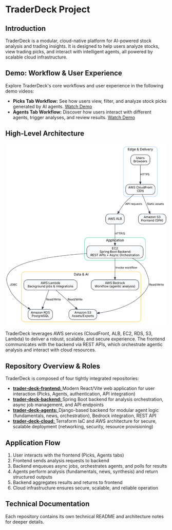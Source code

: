 # TraderDeck Project

## Introduction
TraderDeck is a modular, cloud-native platform for AI-powered stock analysis and trading insights. It is designed to help users analyze stocks, view trading picks, and interact with intelligent agents, all powered by scalable cloud infrastructure.


## Demo: Workflow & User Experience
Explore TraderDeck's core workflows and user experience in the following demo videos:
- **Picks Tab Workflow:** See how users view, filter, and analyze stock picks generated by AI agents. [Watch Demo](https://vimeo.com/1113826343?share=copy#t=0)
- **Agents Tab Workflow:** Discover how users interact with different agents, trigger analyses, and review results. [Watch Demo](https://vimeo.com/1113826328?share=copy#t=0)

## High-Level Architecture

![High-Level Architecture Diagram](./profile/traderdeck-high-level-architecture.svg)

TraderDeck leverages AWS services (CloudFront, ALB, EC2, RDS, S3, Lambda) to deliver a robust, scalable, and secure experience. The frontend communicates with the backend via REST APIs, which orchestrate agentic analysis and interact with cloud resources.

## Repository Overview & Roles
TraderDeck is composed of four tightly integrated repositories:
- **[trader-deck-frontend: ](https://github.com/TraderDeck/trader-deck-frontend)** Modern React/Vite web application for user interaction (Picks, Agents, authentication, API integration)
- **[trader-deck-backend: ](https://github.com/TraderDeck/trader-deck-backend)** Spring Boot backend for analysis orchestration, async job management, and API endpoints
- **[trader-deck-agents: ](https://github.com/TraderDeck/trader-deck-agents)** Django-based backend for modular agent logic (fundamentals, news, orchestration), Bedrock integration, REST API
- **[trader-deck-cloud: ](https://github.com/TraderDeck/trader-deck-cloud)** Terraform IaC and AWS architecture for secure, scalable deployment (networking, security, resource provisioning)



## Application Flow
1. User interacts with the frontend (Picks, Agents tabs)
2. Frontend sends analysis requests to backend
3. Backend enqueues async jobs, orchestrates agents, and polls for results
4. Agents perform analysis (fundamentals, news, synthesis) and return structured outputs
5. Backend aggregates results and returns to frontend
6. Cloud infrastructure ensures secure, scalable, and reliable operation

## Technical Documentation
Each repository contains its own technical README and architecture notes for deeper details.
